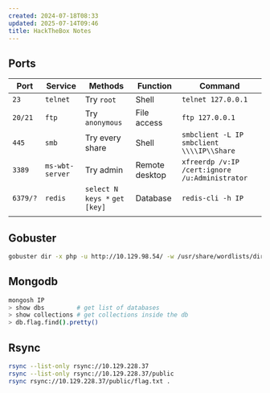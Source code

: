 ```yaml
---
created: 2024-07-18T08:33
updated: 2025-07-14T09:46
title: HackTheBox Notes
---
```


## Ports

| Port     | Service         | Methods                         | Function       | Command                                        |
| -------- | --------------- | ------------------------------- | -------------- | ---------------------------------------------- |
| `23`     | `telnet`        | Try `root`                      | Shell          | `telnet 127.0.0.1`                             |
| `20/21`  | `ftp`           | Try `anonymous`                 | File access    | `ftp 127.0.0.1`                                |
| `445`    | `smb`           | Try every share                 | Shell          | `smbclient -L IP`<br>`smbclient \\\\IP\\Share` |
| `3389`   | `ms-wbt-server` | Try admin                       | Remote desktop | `xfreerdp /v:IP /cert:ignore /u:Administrator` |
| `6379/?` | `redis`         | `select N` `keys *` `get [key]` | Database       | `redis-cli -h IP`                              |
|          |                 |                                 |                |                                                |

## Gobuster

```bash
gobuster dir -x php -u http://10.129.98.54/ -w /usr/share/wordlists/dirbuster/directory-list-2.3-small.txt
```

## Mongodb

```bash
mongosh IP
> show dbs         # get list of databases
> show collections # get collections inside the db
> db.flag.find().pretty()
```

## Rsync

```bash
rsync --list-only rsync://10.129.228.37
rsync --list-only rsync://10.129.228.37/public
rsync rsync://10.129.228.37/public/flag.txt .
```
